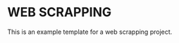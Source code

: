 WEB SCRAPPING
==============================
This is an example template for a web scrapping project.
